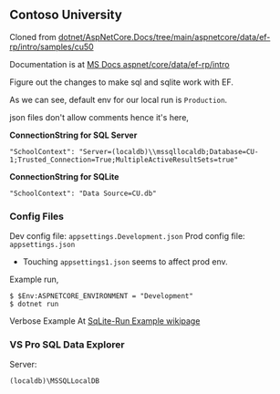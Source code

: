 ##  Contoso University
Cloned from
[dotnet/AspNetCore.Docs/tree/main/aspnetcore/data/ef-rp/intro/samples/cu50](https://github.com/dotnet/AspNetCore.Docs/tree/main/aspnetcore/data/ef-rp/intro/samples/cu50)

Documentation is at [MS Docs aspnet/core/data/ef-rp/intro](https://docs.microsoft.com/en-us/aspnet/core/data/ef-rp/intro)

Figure out the changes to make sql and sqlite work with EF.

As we can see, default env for our local run is `Production`.

json files don't allow comments hence it's here,

**ConnectionString for SQL Server**

    "SchoolContext": "Server=(localdb)\\mssqllocaldb;Database=CU-1;Trusted_Connection=True;MultipleActiveResultSets=true"

**ConnectionString for SQLite**

    "SchoolContext": "Data Source=CU.db"

### Config Files
Dev config file: `appsettings.Development.json`
Prod config file: `appsettings.json`
- Touching `appsettings1.json` seems to affect prod env.

Example run,

    $ $Env:ASPNETCORE_ENVIRONMENT = "Development"
    $ dotnet run

Verbose Example At [SqLite-Run Example wikipage](SqLite-Run.md)

### VS Pro SQL Data Explorer
Server:

    (localdb)\MSSQLLocalDB
